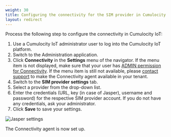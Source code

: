 ```yaml
---
weight: 30
title: Configuring the connectivity for the SIM provider in Cumulocity IoT
layout: redirect
---
```



Process the following step to configure the connectivity in Cumulocity IoT:

1. Use a Cumulocity IoT administrator user to log into the Cumulocity IoT platform.
1. Switch to the Administration application.
1. Click **Connectivity** in the **Settings** menu of the navigator. If the menu item is not displayed, make sure that your user has [ADMIN permission for Connectivity](/users-guide/administration#managing-permissions). If the menu item is still not available, please [contact support](/about-doc/contacting-support) to make the Connectivity agent available in your tenant.
2. Switch to the **SIM provider settings** tab.
3. Select a provider from the drop-down list.
1. Enter the credentials (URL, key (in case of Jasper), username and password) for the respective SIM provider account. If you do not have any credentials, ask your administrator.
2. Click **Save** to save your settings.

![Jasper settings](/images/device-protocols-guide/SIM-connectivity/SIM-connectivity-item.png)

The Connectivity agent is now set up.
